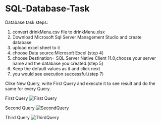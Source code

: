 # SQL-Database-Task
Database task steps:
1) convert drinkMenu.csv file to drinkMenu.xlsx
2) Download Microsoft Sql Server Management Studio and create database
3) upload excel sheet to it
4) choose Data source:Microsoft Excel (step 4)
5) choose Destination= SQL Server Native Client 11.0,choose your server name and the database you created.(step 5)
6) Keep  the default values as it and click next
7) you would see execution successful.(step 7)


Clike New Query, write First Query and execute it to see result 
and do the same for every Query.

First Query
![First Query](https://user-images.githubusercontent.com/93222041/181878828-5e81c55f-b91e-499d-a8a3-735353ede612.PNG)

Second Query
![SecondQuery](https://user-images.githubusercontent.com/93222041/181878891-f904c09c-8716-4e33-a8d6-efffbf563d2a.PNG)

Third Query
![ThirdQuery](https://user-images.githubusercontent.com/93222041/181878901-cb83b84c-697f-4ab0-9b8a-e14c2b0e8eee.PNG)

